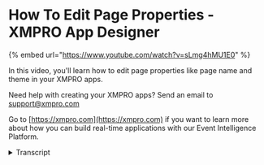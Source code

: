 # How To Edit Page Properties  - XMPRO App Designer
{% embed url="https://www.youtube.com/watch?v=sLmg4hMU1E0" %}

In this video, you'll learn how to edit page properties like page name and theme in your XMPRO apps.

Need help with creating your XMPRO apps? Send an email to support@xmpro.com

Go to [https://xmpro.com](https://xmpro.com) if you want to learn more about how you can build real-time applications with our Event Intelligence Platform.
<details>
<summary>Transcript</summary>pages in an application have several

properties that can be edited when they

are created those being the name and

theme of the page these can be edited

after they have been created as well to

edit the pages properties navigate to

the pages design blade and click the

Settings icon on the design toolbar this

will open the pages properties blade

where the name and theme can be edited

to your liking changes will be applied

immediately when you save this has been

how to edit a pages properties in the

app designer thank you for watching this

video and I hope it has been helpful
</details>